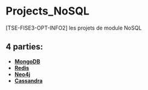 # Projects_NoSQL
[TSE-FISE3-OPT-INFO2] les projets de module NoSQL

## 4 parties:
* [**MongoDB**](./mongoDB/README.md)
* [**Redis**](./redis/README.md)
* [**Neo4j**](./neo4j/README.md)
* [**Cassandra**](./cassandra/README.md)
